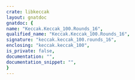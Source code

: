 ```yaml
---
crate: libkeccak
layout: gnatdoc
gnatdoc: {
name: "Keccak.Keccak_100.Rounds_16",
qualified_name: "Keccak.Keccak_100.Rounds_16",
signature: "keccak.keccak_100.rounds_16",
enclosing: "keccak.keccak_100",
is_private: false,
documentation: "",
documentation_snippet: "",
}
---
```

